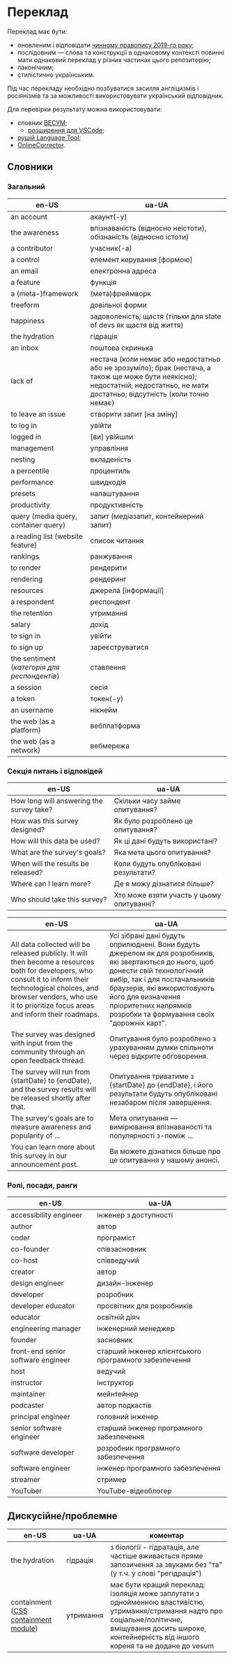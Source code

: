# Переклад

Переклад має бути:
- оновленим і відповідати [чинному правопису 2019-го року](https://uk.wikipedia.org/wiki/%D0%A3%D0%BA%D1%80%D0%B0%D1%97%D0%BD%D1%81%D1%8C%D0%BA%D0%B8%D0%B9_%D0%BF%D1%80%D0%B0%D0%B2%D0%BE%D0%BF%D0%B8%D1%81_2019_%D1%80%D0%BE%D0%BA%D1%83);
- послідовним — слова та конструкції в однаковому контексті повинні мати однаковий переклад у різних частинах цього репозиторію;
- лаконічним;
- стилістично українським.

Під час перекладу необхідно позбуватися засилля англіцизмів і росіянізмів та за можливості використовувати український відповідник.

Для перевірки результату можна використовувати:
- словник [ВЕСУМ](https://vesum.nlp.net.ua/);
  - [розширення для VSCode](https://marketplace.visualstudio.com/items?itemName=streetsidesoftware.code-spell-checker-ukrainian);
- [рушій Language Tool](https://check.nlp.net.ua/);
- [OnlineCorrector](https://onlinecorrector.com.ua/uk/).

## Словники

### Загальний

|en-US|ua-UA|
|-----|-----|
|an account|акаунт(-у)|
|the awareness|впізнаваність (відносно неістоти), обізнаність (відносно істоти)|
|a contributor|учасник(-а)|
|a control|елемент керування [формою]|
|an email|електронна адреса|
|a feature|функція|
|a (meta-)framework|(мета)фреймворк|
|freeform|довільної форми|
|happiness|задоволеність; щастя (тільки для state of devs як щастя від життя)|
|the hydration|гідрація|
|an inbox|поштова скринька|
|lack of| нестача (коли немає або недостатньо або не зрозуміло); брак (нестача, а також ще може бути неякісно); недостатній, недостатньо, не мати достатньо; відсутність (коли точно немає)|
|to leave an issue|створити запит [на зміну]|
|to log in|увійти|
|logged in|[ви] увійшли|
|management|управління|
|nesting|вкладеність|
|a percentile|процентиль|
|performance|швидкодія|
|presets|налаштування|
|productivity|продуктивність|
|query (media query, container query)|запит (медіазапит, контейнерний запит)|
|a reading list (website feature)|список читання|
|rankings|ранжування|
|to render|рендерити|
|rendering|рендеринг|
|resources|джерела [інформації]|
|a respondent|респондент|
|the retention|утримання|
|salary|дохід|
|to sign in|увійти|
|to sign up|зареєструватися|
|the sentiment (_категорія для респондентів_)|ставлення|
|a session|сесія|
|a token|токен(-у)|
|an username|нікнейм|
|the web (as a platform)|вебплатформа|
|the web (as a network)|вебмережа|

### Секція питань і відповідей

|en-US|ua-UA|
|-----|-----|
|How long will answering the survey take?|Скільки часу займе опитування?|
|How was this survey designed?|Як було розроблено це опитування?|
|How will this data be used?|Як ці дані будуть використані?|
|What are the survey's goals?|Яка мета цього опитування?|
|When will the results be released?|Коли будуть опубліковані результати?|
|Where can I learn more?|Де я можу дізнатися більше?|
|Who should take this survey?|Хто може взяти участь у цьому опитуванні?|

|en-US|ua-UA|
|-----|-----|
|All data collected will be released publicly. It will then become a resources both for developers, who consult it to inform their technological choices, and browser vendors, who use it to prioritize focus areas and inform their roadmaps.|Усі зібрані дані будуть оприлюднені. Вони будуть джерелом як для розробників, які звертаються до нього, щоб донести свій технологічний вибір, так і для постачальників браузерів, які використовують його для визначення пріоритетних напрямків розробки та формування своїх "дорожніх карт".|
|The survey was designed with input from the community through an open feedback thread.|Опитування було розроблено з урахуванням думки спільноти через відкрите обговорення.|
|The survey will run from {startDate} to {endDate}, and the survey results will be released shortly after that.|Опитування триватиме з {startDate} до {endDate}, і його результати будуть опубліковані незабаром після завершення.|
|The survey's goals are to measure awareness and popularity of ...|Мета опитування — вимірювання впізнаваності та популярності з-поміж ...|
|You can learn more about this survey in our announcement post.|Ви можете дізнатися більше про це опитування у нашому анонсі.|

### Ролі, посади, ранги

|en-US|ua-UA|
|-----|-----|
|accessibility engineer|інженер з доступності|
|author|автор|
|coder|програміст|
|co-founder|співзасновник|
|co-host|співведучий|
|creator|автор|
|design engineer|дизайн-інженер|
|developer|розробник|
|developer educator|просвітник для розробників|
|educator|освітній діяч|
|engineering manager|інженерний менеджер|
|founder|засновник|
|front-end senior software engineer|старший інженер клієнтського програмного забезпечення|
|host|ведучий|
|instructor|інструктор|
|maintainer|мейнтейнер|
|podcaster|автор подкастів|
|principal engineer|головний інженер|
|senior software engineer|старший інженер програмного забезпечення|
|software developer|розробник програмного забезпечення|
|software engineer|інженер програмного забезпечення|
|streamer|стример|
|YouTuber|YouTube-відеоблогер|

## Дискусійне/проблемне

|en-US|ua-UA|коментар|
|-----|-----|--------|
|the hydration|гідрація|з біології - гідратація, але частіше вживається пряме запозичення за звуками без "та" (у т.ч. у слові "регідрація")|
|containment ([СSS containment module](https://developer.mozilla.org/en-US/docs/Web/CSS/CSS_containment))|утримання|має бути кращий переклад: ізоляція може заплутати з однойменною властивістю, утримання/стримання надто про соціальне/політичне, вміщування досить широке, контейнерність від іншого кореня та не додане до vesum|
